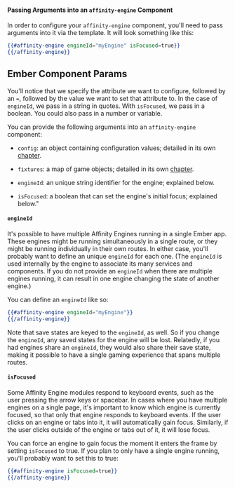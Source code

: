 #### Passing Arguments into an `affinity-engine` Component

<div class="with-aside">

In order to configure your `affinity-engine` component, you'll need to pass arguments into it via the template. It will look something like this:

```hbs
{{#affinity-engine engineId="myEngine" isFocused=true}}
{{/affinity-engine}}
```

</div>

<aside class="aside ember">

<h1>Ember Component Params</h1>

You'll notice that we specify the attribute we want to configure, followed by an `=`, followed by the value we want to set that attribute to. In the case of `engineId`, we pass in a string in quotes. With `isFocused`, we pass in a boolean. You could also pass in a number or variable.

</aside>

You can provide the following arguments into an `affinity-engine` component:

* `config`: an object containing configuration values; detailed in its own [chapter](/engine/configuration).

* `fixtures`: a map of game objects; detailed in its own [chapter](/engine/fixtures).

* `engineId`: an unique string identifier for the engine; explained below.

* `isFocused`: a boolean that can set the engine's initial focus; explained below."

#### `engineId`

It's possible to have multiple Affinity Engines running in a single Ember app. These engines might be running simultaneously in a single route, or they might be running individually in their own routes. In either case, you'll probably want to define an unique `engineId` for each one. (The `engineId` is used internally by the engine to associate its many services and components. If you do not provide an `engineId` when there are multiple engines running, it can result in one engine changing the state of another engine.)

You can define an `engineId` like so:

```hbs
{{#affinity-engine engineId="myEngine"}}
{{/affinity-engine}}
```

Note that save states are keyed to the `engineId`, as well. So if you change the `engineId`, any saved states for the engine will be lost. Relatedly, if you had engines share an `engineId`, they would also share their save state, making it possible to have a single gaming experience that spans multiple routes.

#### `isFocused`

Some Affinity Engine modules respond to keyboard events, such as the user pressing the arrow keys or spacebar. In cases where you have multiple engines on a single page, it's important to know which engine is currently focused, so that only that engine responds to keyboard events. If the user clicks on an engine or tabs into it, it will automatically gain focus. Similarly, if the user clicks outside of the engine or tabs out of it, it will lose focus.

You can force an engine to gain focus the moment it enters the frame by setting `isFocused` to true. If you plan to only have a single engine running, you'll probably want to set this to true:

```hbs
{{#affinity-engine isFocused=true}}
{{/affinity-engine}}
```
